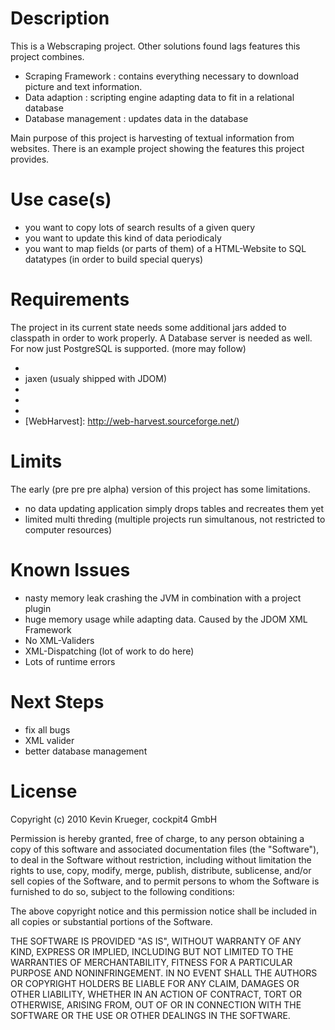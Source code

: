 Description
===========
This is a Webscraping project. Other solutions found lags features this project combines.

- Scraping Framework  : contains everything necessary to download picture and text information.
- Data adaption       : scripting engine adapting data to fit in a relational database
- Database management : updates data in the database

Main purpose of this project is harvesting of textual information from websites.
There is an example project showing the features this project provides.

Use case(s)
===========
- you want to copy lots of search results of a given query
- you want to update this kind of data periodicaly
- you want to map fields (or parts of them) of a HTML-Website to SQL datatypes (in order to build special querys)

Requirements
============
The project in its current state needs some additional jars added to classpath in order to work properly.
A Database server is needed as well.
For now just PostgreSQL is supported. (more may follow)

- [JDOM]: http://www.jdom.org/
- jaxen (usualy shipped with JDOM)
- [PostGreSQL Connector for JDBC]: http://jdbc.postgresql.org/download.html
- [PostGreSQL Database Server]: http://www.postgressql.org/
- [Beanshell]: http://www.beanshell.org/
- [WebHarvest]: http://web-harvest.sourceforge.net/)

Limits
======
The early (pre pre pre alpha) version of this project has some limitations.

- no data updating application simply drops tables and recreates them yet
- limited multi threding (multiple projects run simultanous, not restricted to computer resources)

Known Issues
============
- nasty memory leak crashing the JVM in combination with a project plugin
- huge memory usage while adapting data. Caused by the JDOM XML Framework
- No XML-Validers
- XML-Dispatching (lot of work to do here)
- Lots of runtime errors

Next Steps
==========
- fix all bugs
- XML valider
- better database management

License
=======
Copyright (c) 2010 Kevin Krueger, cockpit4 GmbH

Permission is hereby granted, free of charge, to any person obtaining a copy
of this software and associated documentation files (the "Software"), to deal
in the Software without restriction, including without limitation the rights
to use, copy, modify, merge, publish, distribute, sublicense, and/or sell
copies of the Software, and to permit persons to whom the Software is
furnished to do so, subject to the following conditions:

The above copyright notice and this permission notice shall be included in
all copies or substantial portions of the Software.

THE SOFTWARE IS PROVIDED "AS IS", WITHOUT WARRANTY OF ANY KIND, EXPRESS OR
IMPLIED, INCLUDING BUT NOT LIMITED TO THE WARRANTIES OF MERCHANTABILITY,
FITNESS FOR A PARTICULAR PURPOSE AND NONINFRINGEMENT. IN NO EVENT SHALL THE
AUTHORS OR COPYRIGHT HOLDERS BE LIABLE FOR ANY CLAIM, DAMAGES OR OTHER
LIABILITY, WHETHER IN AN ACTION OF CONTRACT, TORT OR OTHERWISE, ARISING FROM,
OUT OF OR IN CONNECTION WITH THE SOFTWARE OR THE USE OR OTHER DEALINGS IN
THE SOFTWARE.
